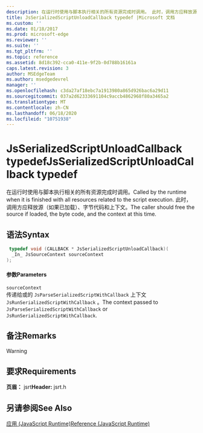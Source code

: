 ```yaml
---
description: 在运行时使用与脚本执行相关的所有资源完成时调用。 此时，调用方应释放源（如果已加载）、字节代码和上下文。
title: JsSerializedScriptUnloadCallback typedef |Microsoft 文档
ms.custom: ''
ms.date: 01/18/2017
ms.prod: microsoft-edge
ms.reviewer: ''
ms.suite: ''
ms.tgt_pltfrm: ''
ms.topic: reference
ms.assetid: 8d18c392-cca0-411e-9f2b-0d788b16161a
caps.latest.revision: 3
author: MSEdgeTeam
ms.author: msedgedevrel
manager: ''
ms.openlocfilehash: c3da27af18ebc7a1913980a865d926bac6a29d11
ms.sourcegitcommit: 037a2d62333691104c9accb4862968f80a3465a2
ms.translationtype: MT
ms.contentlocale: zh-CN
ms.lasthandoff: 06/18/2020
ms.locfileid: "10751938"
---
```

# <span data-ttu-id="98e2f-104">JsSerializedScriptUnloadCallback typedef</span><span class="sxs-lookup"><span data-stu-id="98e2f-104">JsSerializedScriptUnloadCallback typedef</span></span>
<span data-ttu-id="98e2f-105">在运行时使用与脚本执行相关的所有资源完成时调用。</span><span class="sxs-lookup"><span data-stu-id="98e2f-105">Called by the runtime when it is finished with all resources related to the script execution.</span></span> <span data-ttu-id="98e2f-106">此时，调用方应释放源（如果已加载）、字节代码和上下文。</span><span class="sxs-lookup"><span data-stu-id="98e2f-106">The caller should free the source if loaded, the byte code, and the context at this time.</span></span>  
  
## <span data-ttu-id="98e2f-107">语法</span><span class="sxs-lookup"><span data-stu-id="98e2f-107">Syntax</span></span>  
  
```cpp  
 typedef void (CALLBACK * JsSerializedScriptUnloadCallback)(  
  _In_ JsSourceContext sourceContext  
);  
```  
  
#### <span data-ttu-id="98e2f-108">参数</span><span class="sxs-lookup"><span data-stu-id="98e2f-108">Parameters</span></span>  
 `sourceContext`  
 <span data-ttu-id="98e2f-109">传递给或的 `JsParseSerializedScriptWithCallback` 上下文 `JsRunSerializedScriptWithCallback` 。</span><span class="sxs-lookup"><span data-stu-id="98e2f-109">The context passed to `JsParseSerializedScriptWithCallback` or `JsRunSerializedScriptWithCallback`.</span></span>  
  
## <span data-ttu-id="98e2f-110">备注</span><span class="sxs-lookup"><span data-stu-id="98e2f-110">Remarks</span></span>  
  
> [!WARNING]
## <span data-ttu-id="98e2f-111">要求</span><span class="sxs-lookup"><span data-stu-id="98e2f-111">Requirements</span></span>  
 <span data-ttu-id="98e2f-112">**页眉：** jsrt</span><span class="sxs-lookup"><span data-stu-id="98e2f-112">**Header:** jsrt.h</span></span>  
  
## <span data-ttu-id="98e2f-113">另请参阅</span><span class="sxs-lookup"><span data-stu-id="98e2f-113">See Also</span></span>  
 [<span data-ttu-id="98e2f-114">应用 (JavaScript Runtime)</span><span class="sxs-lookup"><span data-stu-id="98e2f-114">Reference (JavaScript Runtime)</span></span>](../chakra-hosting/reference-javascript-runtime.md)